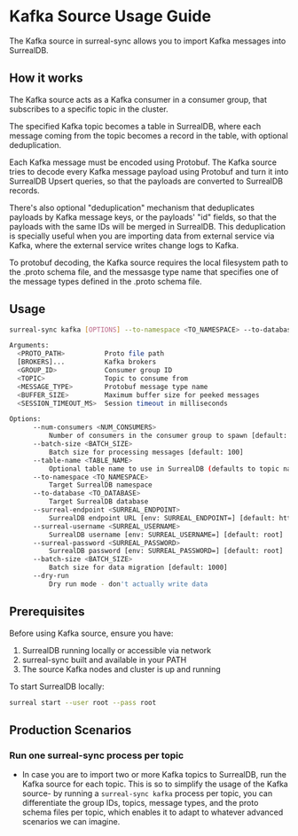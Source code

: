 # Kafka Source Usage Guide

The Kafka source in surreal-sync allows you to import Kafka messages into SurrealDB.

## How it works

The Kafka source acts as a Kafka consumer in a consumer group, that subscribes to a specific topic in the cluster.

The specified Kafka topic becomes a table in SurrealDB, where each message coming from the topic becomes a record in the table, with optional deduplication.

Each Kafka message must be encoded using Protobuf. The Kafka source tries to decode every Kafka message payload using Protobuf and turn it into SurrealDB Upsert queries, so that the payloads are converted to SurrealDB records.

There's also optional "deduplication" mechanism that deduplicates payloads by Kafka message keys, or the payloads' "id" fields, so that the payloads with the same IDs will be merged in SurrealDB. This deduplication is specially useful when you are importing data from external service via Kafka, where the external service writes change logs to Kafka.

To protobuf decoding, the Kafka source requires the local filesystem path to the .proto schema file, and the messasge type name that specifies one of the message types defined in the .proto schema file.

## Usage

```bash
surreal-sync kafka [OPTIONS] --to-namespace <TO_NAMESPACE> --to-database <TO_DATABASE> <PROTO_PATH> [BROKERS]... <GROUP_ID> <TOPIC> <MESSAGE_TYPE> <BUFFER_SIZE> <SESSION_TIMEOUT_MS>

Arguments:
  <PROTO_PATH>          Proto file path
  [BROKERS]...          Kafka brokers
  <GROUP_ID>            Consumer group ID
  <TOPIC>               Topic to consume from
  <MESSAGE_TYPE>        Protobuf message type name
  <BUFFER_SIZE>         Maximum buffer size for peeked messages
  <SESSION_TIMEOUT_MS>  Session timeout in milliseconds

Options:
      --num-consumers <NUM_CONSUMERS>
          Number of consumers in the consumer group to spawn [default: 1]
      --batch-size <BATCH_SIZE>
          Batch size for processing messages [default: 100]
      --table-name <TABLE_NAME>
          Optional table name to use in SurrealDB (defaults to topic name)
      --to-namespace <TO_NAMESPACE>
          Target SurrealDB namespace
      --to-database <TO_DATABASE>
          Target SurrealDB database
      --surreal-endpoint <SURREAL_ENDPOINT>
          SurrealDB endpoint URL [env: SURREAL_ENDPOINT=] [default: http://localhost:8000]
      --surreal-username <SURREAL_USERNAME>
          SurrealDB username [env: SURREAL_USERNAME=] [default: root]
      --surreal-password <SURREAL_PASSWORD>
          SurrealDB password [env: SURREAL_PASSWORD=] [default: root]
      --batch-size <BATCH_SIZE>
          Batch size for data migration [default: 1000]
      --dry-run
          Dry run mode - don't actually write data
```

## Prerequisites

Before using Kafka source, ensure you have:
1. SurrealDB running locally or accessible via network
2. surreal-sync built and available in your PATH
3. The source Kafka nodes and cluster is up and running

To start SurrealDB locally:
```bash
surreal start --user root --pass root
```

## Production Scenarios

### Run one surreal-sync process per topic

- In case you are to import two or more Kafka topics to SurrealDB, run the Kafka source for each topic. This is so to simplify the usage of the Kafka source- by running a `surreal-sync kafka` process per topic, you can differentiate the group IDs, topics, message types, and the proto schema files per topic, which enables it to adapt to whatever advanced scenarios we can imagine.
